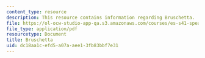 ```yaml
---
content_type: resource
description: This resource contains information regarding Bruschetta.
file: https://ol-ocw-studio-app-qa.s3.amazonaws.com/courses/es-s41-speak-italian-with-your-mouth-full-spring-2012/dc18aa1cefd5a07aaee13fb83bbf7e31_MITES_S41S12_recipe_6c.pdf
file_type: application/pdf
resourcetype: Document
title: Bruschetta
uid: dc18aa1c-efd5-a07a-aee1-3fb83bbf7e31
---
```

